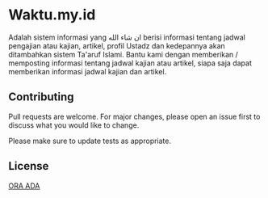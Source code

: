 # Waktu.my.id

Adalah sistem informasi yang ان شاء الله berisi informasi tentang jadwal pengajian atau kajian, artikel, profil Ustadz dan kedepannya akan ditambahkan sistem Ta'aruf Islami. Bantu kami dengan memberikan / memposting informasi tentang jadwal kajian atau artikel, siapa saja dapat memberikan informasi jadwal kajian dan artikel. 


## Contributing
Pull requests are welcome. For major changes, please open an issue first to discuss what you would like to change.

Please make sure to update tests as appropriate.

## License
[ORA ADA](http://waktu.my.id/license)